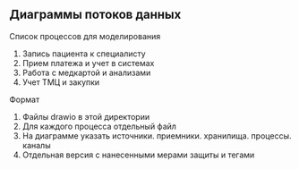 ## Диаграммы потоков данных

Список процессов для моделирования
1. Запись пациента к специалисту
2. Прием платежа и учет в системах
3. Работа с медкартой и анализами
4. Учет ТМЦ и закупки

Формат
1. Файлы drawio в этой директории
2. Для каждого процесса отдельный файл
3. На диаграмме указать источники. приемники. хранилища. процессы. каналы
4. Отдельная версия с нанесенными мерами защиты и тегами


